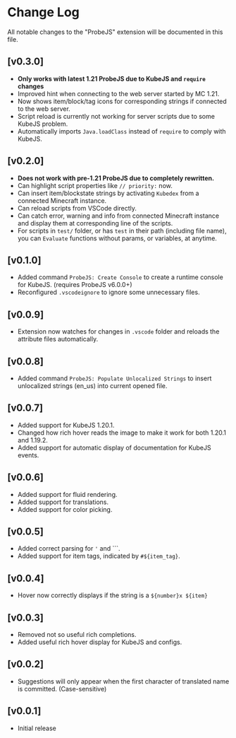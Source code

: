 # Change Log

All notable changes to the "ProbeJS" extension will be documented in this file.

## [v0.3.0]

- **Only works with latest 1.21 ProbeJS due to KubeJS and `require` changes**
- Improved hint when connecting to the web server started by MC 1.21.
- Now shows item/block/tag icons for corresponding strings if connected to the web server.
- Script reload is currently not working for server scripts due to some KubeJS problem.
- Automatically imports `Java.loadClass` instead of `require` to comply with KubeJS.

## [v0.2.0]

- **Does not work with pre-1.21 ProbeJS due to completely rewritten.**
- Can highlight script properties like `// priority:` now.
- Can insert item/blockstate strings by activating `Kubedex` from a connected Minecraft instance.
- Can reload scripts from VSCode directly.
- Can catch error, warning and info from connected Minecraft instance and display them at corresponding line of the scripts.
- For scripts in `test/` folder, or has `test` in their path (including file name), you can `Evaluate` functions without params, or variables, at anytime.

## [v0.1.0]

- Added command `ProbeJS: Create Console` to create a runtime console for KubeJS. (requires ProbeJS v6.0.0+)
- Reconfigured `.vscodeignore` to ignore some unnecessary files.

## [v0.0.9]

- Extension now watches for changes in `.vscode` folder and reloads the attribute files automatically.

## [v0.0.8]

- Added command `ProbeJS: Populate Unlocalized Strings` to insert unlocalized strings (en_us) into current opened file.

## [v0.0.7]

- Added support for KubeJS 1.20.1.
- Changed how rich hover reads the image to make it work for both 1.20.1 and 1.19.2.
- Added support for automatic display of documentation for KubeJS events.

## [v0.0.6]

- Added support for fluid rendering.
- Added support for translations.
- Added support for color picking.

## [v0.0.5]

- Added correct parsing for `'` and `\``.
- Added support for item tags, indicated by `#${item_tag}`.

## [v0.0.4]

- Hover now correctly displays if the string is a `${number}x ${item}`

## [v0.0.3]

- Removed not so useful rich completions.
- Added useful rich hover display for KubeJS and configs.

## [v0.0.2]

- Suggestions will only appear when the first character of translated name is committed. (Case-sensitive)

## [v0.0.1]

- Initial release
